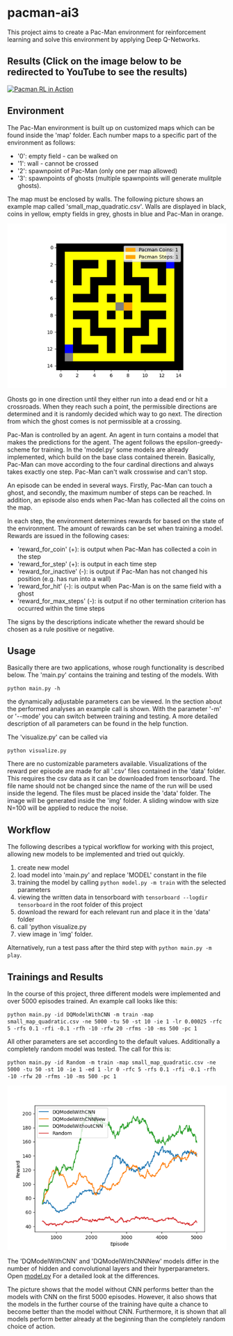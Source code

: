 # pacman-ai3

This project aims to create a Pac-Man environment for reinforcement learning and solve this environment by applying Deep Q-Networks.

## Results (Click on the image below to be redirected to YouTube to see the results)
[![Pacman RL in Action](https://img.youtube.com/vi/PJC1XdCUf2I/0.jpg)](https://youtu.be/PJC1XdCUf2I)

## Environment
The Pac-Man environment is built up on customized maps which can be found inside the 'map' folder. Each number maps to a specific part of the environment as follows:

- '0': empty field - can be walked on
- '1': wall - cannot be crossed
- '2': spawnpoint of Pac-Man (only one per map allowed)
- '3': spawnpoints of ghosts (multiple spawnpoints will generate mulitple ghosts).

The map must be enclosed by walls. The following picture shows an example map called 'small_map_quadratic.csv'. Walls are displayed in black, coins in yellow, empty fields in grey, ghosts in blue and Pac-Man in orange.

![Environment](img/environment.png)

Ghosts go in one direction until they either run into a dead end or hit a crossroads. When they reach such a point, the permissible directions are determined and it is randomly decided which way to go next. The direction from which the ghost comes is not permissible at a crossing.

Pac-Man is controlled by an agent. An agent in turn contains a model that makes the predictions for the agent. The agent follows the epsilon-greedy-scheme for training. In the 'model.py' some models are already implemented, which build on the base class contained therein. Basically, Pac-Man can move according to the four cardinal directions and always takes exactly one step. Pac-Man can't walk crosswise and can't stop.

An episode can be ended in several ways. Firstly, Pac-Man can touch a ghost, and secondly, the maximum number of steps can be reached. In addition, an episode also ends when Pac-Man has collected all the coins on the map.

In each step, the environment determines rewards for based on the state of the environment. The amount of rewards can be set when training a model. Rewards are issued in the following cases:

- 'reward_for_coin' (+): is output when Pac-Man has collected a coin in the step
- 'reward_for_step' (+): is output in each time step
- 'reward_for_inactive' (-): is output if Pac-Man has not changed his position (e.g. has run into a wall)
- 'reward_for_hit' (-): is output when Pac-Man is on the same field with a ghost
- 'reward_for_max_steps' (-): is output if no other termination criterion has occurred within the time steps

The signs by the descriptions indicate whether the reward should be chosen as a rule positive or negative.

## Usage
Basically there are two applications, whose rough functionality is described below. The 'main.py' contains the training and testing of the models. With
```
python main.py -h
```
the dynamically adjustable parameters can be viewed. In the section about the performed analyses an example call is shown. With the parameter '-m' or '--mode' you can switch between training and testing. A more detailed description of all parameters can be found in the help function.

The 'visualize.py' can be called via
```
python visualize.py
```
There are no customizable parameters available. Visualizations of the reward per episode are made for all '.csv' files contained in the 'data' folder. This requires the csv data as it can be downloaded from tensorboard. The file name should not be changed since the name of the run will be used inside the legend. The files must be placed inside the 'data' folder. The image will be generated inside the 'img' folder. A sliding window with size N=100 will be applied to reduce the noise.

## Workflow
The following describes a typical workflow for working with this project, allowing new models to be implemented and tried out quickly.

1. create new model
2. load model into 'main.py' and replace 'MODEL' constant in the file
3. training the model by calling `python model.py -m train` with the selected parameters
4. viewing the written data in tensorboard with `tensorboard --logdir tensorboard` in the root folder of this project
5. download the reward for each relevant run and place it in the 'data' folder
6. call 'python visualize.py
7. view image in 'img' folder.

Alternatively, run a test pass after the third step with `python main.py -m play`.


## Trainings and Results
In the course of this project, three different models were implemented and over 5000 episodes trained. An example call looks like this:
```
python main.py -id DQModelWithCNN -m train -map small_map_quadratic.csv -ne 5000 -tu 50 -st 10 -ie 1 -lr 0.00025 -rfc 5 -rfs 0.1 -rfi -0.1 -rfh -10 -rfw 20 -rfms -10 -ms 500 -pc 1
```
All other parameters are set according to the default values. Additionally a completely random model was tested. The call for this is:
```
python main.py -id Random -m train -map small_map_quadratic.csv -ne 5000 -tu 50 -st 10 -ie 1 -ed 1 -lr 0 -rfc 5 -rfs 0.1 -rfi -0.1 -rfh -10 -rfw 20 -rfms -10 -ms 500 -pc 1
```

![Rewards per Episode](img/rewards_per_episode_windows.png)

The 'DQModelWithCNN' and 'DQModelWithCNNNew' models differ in the number of hidden and convolutional layers and their hyperparameters. Open [model.py](model.py) For a detailed look at the differences.

The picture shows that the model without CNN performs better than the models with CNN on the first 5000 episodes. However, it also shows that the models in the further course of the training have quite a chance to become better than the model without CNN. Furthermore, it is shown that all models perform better already at the beginning than the completely random choice of action.
